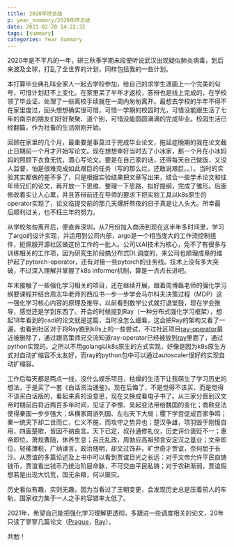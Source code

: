```yaml
---
title: 2020年终总结
p: year_summary/2020年终总结
date: 2021-02-20 14:22:32
tags: [summary]
categories: Year Summary
---
```


2020年是不平凡的一年，研三秋季学期末段便听说武汉出现疑似肺炎病毒，到后来波及全球，打乱了全世界的计划，同样包括我的一些计划。

本打算毕业典礼叫全家人一起去学校参加，给自己的求学生涯画上一个完美的句号，可惜计划赶不上变化。在家里呆了半年才返校，答辩也是线上完成的，在学校领了毕业证、处理了一些离校手续就在一周内匆匆离开。最想去学校的半年不得不在家里度过，回头想想确实很可惜，可惜一学期的校园时光，可惜没能跟生活了七年的南京的朋友们好好聚聚、道个别，可惜没能圆圆满满的完成毕业。校园生活已经翻篇，作为社畜的生活刚刚开始。

回顾在家里的几个月，最重要是事莫过于完成毕业论文，拖延症晚期的我在论文截止日期前一个月才开始写论文。现在想想幸好当时去了小冰家，那一个月在小冰妈妈的照顾下衣食无忧，潜心写论文。要是在自己家的话，还得每天自己做饭，又没人监督，怕是很难完成如此艰巨的任务（写的那么烂，还敢说艰巨。。）。当时的实验其实都做的差不多了，只是根据实验结果把文章写出来，结合一些学术论文和往年师兄们的论文，再开放一下思维、整理一下思路、拟好提纲，完成了雏形。后面修改着实让人心累，并且答辩前还在导师的要求下把实验工具以k8s原生的operator实现了，论文临提交前的那几天爆肝熬夜的日子真是让人头大。所幸最后顺利过关，也不枉三年的努力。

从学校匆匆离开后，便直奔深圳，从7月份加入商汤到现在这半年多时间里，学习了argo的设计实现，并运用到公司内部，argo是一个相当庞大的工作流控制组件，挺佩服开源社区做这份工作的一批人。公司以AI技术为核心，免不了有很多与训练相关的工作项，因为研究生阶段搞分布式DL调度的，来公司也顺理成章的维护起了pytorch-operator，还有对接一些pytorch的业务线。技术上没有多大突破，不过深入理解并掌握了k8s informer机制，算是一点点长进吧。

年末接触了一些强化学习相关的项目，还在继续开展，跟着周博磊老师的强化学习纲要课程并结合周志华老师的西瓜书一步一步学会马尔科夫决策过程（MDP）这一强化学习核心内容的原理及推导，以前看到数学公式就打退堂鼓，现在学会推导，感觉还是学到东西了。开会的时候提到Ray（一种分布式强化学习框架），想起18年看到的osdi的论文就是这篇，当时没怎么细看，这会把Ray的架构又看了一遍，也看到社区对于将Ray跑到k8s上的一些尝试，不过社区项目[ray-operator](https://github.com/ray-project/ray-operator/)最近被删除了，通过跟高策师兄交流知道ray-operator已经被放到[ray](https://github.com/ray-project/ray)里面了，通过python实现的。之所以不用golang以k8s原生的方式实现，好像是因为k8s原生方式对自动扩缩容不太友好，而ray的python包中可以通过autoscaler很好的实现自动扩缩容。

工作后每天都是两点一线，没什么娱乐项目，枯燥的生活下让我萌生了学习历史的想法，于是买了一套《白话资治通鉴》。现在后悔了，不是觉得不该买，而是觉得不该买白话版的，看起来真的没意思，现在又换成看电子书了。从三家分晋到汉文帝时期前后将近两百多年时间，见证了李悝、吴起变法带给魏国的变化；商鞅变法使得秦国一步步强大；纵横家周游列国、左右天下大局；稷下学宫促成百家争鸣；秦一统天下却二世而亡，仁义不施，而攻守之势异也；楚汉争雄，项羽毁于刚愎自用，四面楚歌，皆因不纳良言。天下已定，叔孙通修礼仪，历史评价褒贬不一；惠帝即位，萧规曹随，休养生息；吕氏乱政，周勃应高祖预言安定汉之基业；文帝即位，轻徭薄税，广纳谏言，政治随明，却文过饰非，旷世奇才贾谊，奈何屈于长沙。从贾谊的多篇论述及上书中可以看到贾谊目光之长远：对于文帝允许平民自铸钱币，贾谊看出钱币乃统治阶层命脉，不可交由平民私铸；对于农耕渐弱，贾谊假想若是出现大饥荒，国无余粮，何以赈灾。

历史看似有趣，实则无趣，因为当看过了王朝变更，会发现历史总是压着前人的车轨，国家权力集于一人之手的容错率太低了。

2021年，希望自己能把强化学习理解更透彻，多跟进一些调度相关的论文，20年只读了寥寥几篇论文（[Prague](https://dl.acm.org/doi/pdf/10.1145/3373376.3378499)，[Ray](https://arxiv.org/abs/1712.05889)）。

共勉！
